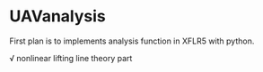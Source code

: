 # UAVanalysis

First plan is to implements analysis function in XFLR5 with python.

√ nonlinear lifting line theory part

